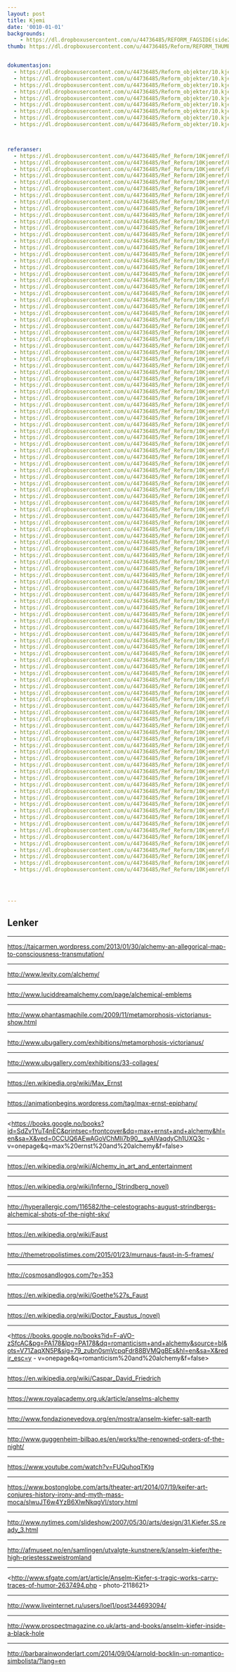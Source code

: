 ```yaml
---
layout: post
title: Kjemi
date: '0010-01-01'
backgrounds:
    - https://dl.dropboxusercontent.com/u/44736485/REFORM_FAGSIDE(side2)/10.Kjemi2m.jpg
thumb: https://dl.dropboxusercontent.com/u/44736485/Reform/REFORM_THUMBNAILS/10.Kjemi.jpg


dokumentasjon:
  - https://dl.dropboxusercontent.com/u/44736485/Reform_objekter/10.kjem1.jpg
  - https://dl.dropboxusercontent.com/u/44736485/Reform_objekter/10.kjem2.jpg
  - https://dl.dropboxusercontent.com/u/44736485/Reform_objekter/10.kjem3.jpg
  - https://dl.dropboxusercontent.com/u/44736485/Reform_objekter/10.kjem4.jpg
  - https://dl.dropboxusercontent.com/u/44736485/Reform_objekter/10.kjem5.jpg
  - https://dl.dropboxusercontent.com/u/44736485/Reform_objekter/10.kjem6.jpg
  - https://dl.dropboxusercontent.com/u/44736485/Reform_objekter/10.kjem7.jpg
  - https://dl.dropboxusercontent.com/u/44736485/Reform_objekter/10.kjem8.jpg
  - https://dl.dropboxusercontent.com/u/44736485/Reform_objekter/10.kjem9.jpg



referanser:
  - https://dl.dropboxusercontent.com/u/44736485/Ref_Reform/10Kjemref/kjemref01.jpg
  - https://dl.dropboxusercontent.com/u/44736485/Ref_Reform/10Kjemref/kjemref01b.jpg
  - https://dl.dropboxusercontent.com/u/44736485/Ref_Reform/10Kjemref/kjemref01c.jpg
  - https://dl.dropboxusercontent.com/u/44736485/Ref_Reform/10Kjemref/kjemref02.jpg
  - https://dl.dropboxusercontent.com/u/44736485/Ref_Reform/10Kjemref/kjemref04.jpg
  - https://dl.dropboxusercontent.com/u/44736485/Ref_Reform/10Kjemref/kjemref05.jpg
  - https://dl.dropboxusercontent.com/u/44736485/Ref_Reform/10Kjemref/kjemref06.jpg
  - https://dl.dropboxusercontent.com/u/44736485/Ref_Reform/10Kjemref/kjemref06b.jpg
  - https://dl.dropboxusercontent.com/u/44736485/Ref_Reform/10Kjemref/kjemref06c.jpg
  - https://dl.dropboxusercontent.com/u/44736485/Ref_Reform/10Kjemref/kjemref07.jpg
  - https://dl.dropboxusercontent.com/u/44736485/Ref_Reform/10Kjemref/kjemref08.jpg
  - https://dl.dropboxusercontent.com/u/44736485/Ref_Reform/10Kjemref/kjemref09.jpg
  - https://dl.dropboxusercontent.com/u/44736485/Ref_Reform/10Kjemref/kjemref10.jpg
  - https://dl.dropboxusercontent.com/u/44736485/Ref_Reform/10Kjemref/kjemref11.jpg
  - https://dl.dropboxusercontent.com/u/44736485/Ref_Reform/10Kjemref/kjemref11b.jpg
  - https://dl.dropboxusercontent.com/u/44736485/Ref_Reform/10Kjemref/kjemref12.jpg
  - https://dl.dropboxusercontent.com/u/44736485/Ref_Reform/10Kjemref/kjemref13.jpg
  - https://dl.dropboxusercontent.com/u/44736485/Ref_Reform/10Kjemref/kjemref14.jpg
  - https://dl.dropboxusercontent.com/u/44736485/Ref_Reform/10Kjemref/kjemref15.jpg
  - https://dl.dropboxusercontent.com/u/44736485/Ref_Reform/10Kjemref/kjemref16.jpg
  - https://dl.dropboxusercontent.com/u/44736485/Ref_Reform/10Kjemref/kjemref17.jpg
  - https://dl.dropboxusercontent.com/u/44736485/Ref_Reform/10Kjemref/kjemref18.jpg
  - https://dl.dropboxusercontent.com/u/44736485/Ref_Reform/10Kjemref/kjemref18b.jpg
  - https://dl.dropboxusercontent.com/u/44736485/Ref_Reform/10Kjemref/kjemref19.jpg
  - https://dl.dropboxusercontent.com/u/44736485/Ref_Reform/10Kjemref/kjemref20.jpg
  - https://dl.dropboxusercontent.com/u/44736485/Ref_Reform/10Kjemref/kjemref20b.jpg
  - https://dl.dropboxusercontent.com/u/44736485/Ref_Reform/10Kjemref/kjemref21.jpg
  - https://dl.dropboxusercontent.com/u/44736485/Ref_Reform/10Kjemref/kjemref22.jpg
  - https://dl.dropboxusercontent.com/u/44736485/Ref_Reform/10Kjemref/kjemref22b.jpg
  - https://dl.dropboxusercontent.com/u/44736485/Ref_Reform/10Kjemref/kjemref22c.jpg
  - https://dl.dropboxusercontent.com/u/44736485/Ref_Reform/10Kjemref/kjemref22d.jpg
  - https://dl.dropboxusercontent.com/u/44736485/Ref_Reform/10Kjemref/kjemref22e.jpg
  - https://dl.dropboxusercontent.com/u/44736485/Ref_Reform/10Kjemref/kjemref22f.jpg
  - https://dl.dropboxusercontent.com/u/44736485/Ref_Reform/10Kjemref/kjemref22g.jpg
  - https://dl.dropboxusercontent.com/u/44736485/Ref_Reform/10Kjemref/kjemref22h.jpg
  - https://dl.dropboxusercontent.com/u/44736485/Ref_Reform/10Kjemref/kjemref23.jpg
  - https://dl.dropboxusercontent.com/u/44736485/Ref_Reform/10Kjemref/kjemref24.jpg
  - https://dl.dropboxusercontent.com/u/44736485/Ref_Reform/10Kjemref/kjemref25.jpg
  - https://dl.dropboxusercontent.com/u/44736485/Ref_Reform/10Kjemref/kjemref26.jpg
  - https://dl.dropboxusercontent.com/u/44736485/Ref_Reform/10Kjemref/kjemref27.jpg
  - https://dl.dropboxusercontent.com/u/44736485/Ref_Reform/10Kjemref/kjemref28.jpg
  - https://dl.dropboxusercontent.com/u/44736485/Ref_Reform/10Kjemref/kjemref29.jpg
  - https://dl.dropboxusercontent.com/u/44736485/Ref_Reform/10Kjemref/kjemref30.jpg
  - https://dl.dropboxusercontent.com/u/44736485/Ref_Reform/10Kjemref/kjemref31.jpg
  - https://dl.dropboxusercontent.com/u/44736485/Ref_Reform/10Kjemref/kjemref32.jpg
  - https://dl.dropboxusercontent.com/u/44736485/Ref_Reform/10Kjemref/kjemref33.jpg
  - https://dl.dropboxusercontent.com/u/44736485/Ref_Reform/10Kjemref/kjemref34.jpg
  - https://dl.dropboxusercontent.com/u/44736485/Ref_Reform/10Kjemref/kjemref35.jpg
  - https://dl.dropboxusercontent.com/u/44736485/Ref_Reform/10Kjemref/kjemref35b.jpg
  - https://dl.dropboxusercontent.com/u/44736485/Ref_Reform/10Kjemref/kjemref35c.jpg
  - https://dl.dropboxusercontent.com/u/44736485/Ref_Reform/10Kjemref/kjemref35e.jpg
  - https://dl.dropboxusercontent.com/u/44736485/Ref_Reform/10Kjemref/kjemref35g.jpg
  - https://dl.dropboxusercontent.com/u/44736485/Ref_Reform/10Kjemref/kjemref35h.jpg
  - https://dl.dropboxusercontent.com/u/44736485/Ref_Reform/10Kjemref/kjemref35m.jpg
  - https://dl.dropboxusercontent.com/u/44736485/Ref_Reform/10Kjemref/kjemref35n.jpg
  - https://dl.dropboxusercontent.com/u/44736485/Ref_Reform/10Kjemref/kjemref36.jpg
  - https://dl.dropboxusercontent.com/u/44736485/Ref_Reform/10Kjemref/kjemref37.jpg
  - https://dl.dropboxusercontent.com/u/44736485/Ref_Reform/10Kjemref/kjemref38.jpg
  - https://dl.dropboxusercontent.com/u/44736485/Ref_Reform/10Kjemref/kjemref39.jpg
  - https://dl.dropboxusercontent.com/u/44736485/Ref_Reform/10Kjemref/kjemref40.jpg
  - https://dl.dropboxusercontent.com/u/44736485/Ref_Reform/10Kjemref/kjemref41.jpg
  - https://dl.dropboxusercontent.com/u/44736485/Ref_Reform/10Kjemref/kjemref42.jpg
  - https://dl.dropboxusercontent.com/u/44736485/Ref_Reform/10Kjemref/kjemref43.jpg
  - https://dl.dropboxusercontent.com/u/44736485/Ref_Reform/10Kjemref/kjemref44.jpg
  - https://dl.dropboxusercontent.com/u/44736485/Ref_Reform/10Kjemref/kjemref45.jpg
  - https://dl.dropboxusercontent.com/u/44736485/Ref_Reform/10Kjemref/kjemref46.jpg
  - https://dl.dropboxusercontent.com/u/44736485/Ref_Reform/10Kjemref/kjemref47.jpg
  - https://dl.dropboxusercontent.com/u/44736485/Ref_Reform/10Kjemref/kjemref48.jpg
  - https://dl.dropboxusercontent.com/u/44736485/Ref_Reform/10Kjemref/kjemref49.jpg
  - https://dl.dropboxusercontent.com/u/44736485/Ref_Reform/10Kjemref/kjemref50.jpg
  - https://dl.dropboxusercontent.com/u/44736485/Ref_Reform/10Kjemref/kjemref51.jpg
  - https://dl.dropboxusercontent.com/u/44736485/Ref_Reform/10Kjemref/kjemref52.jpg
  - https://dl.dropboxusercontent.com/u/44736485/Ref_Reform/10Kjemref/kjemref53.jpg
  - https://dl.dropboxusercontent.com/u/44736485/Ref_Reform/10Kjemref/kjemref54.jpg
  - https://dl.dropboxusercontent.com/u/44736485/Ref_Reform/10Kjemref/kjemref55.jpg
  - https://dl.dropboxusercontent.com/u/44736485/Ref_Reform/10Kjemref/kjemref56.jpg
  - https://dl.dropboxusercontent.com/u/44736485/Ref_Reform/10Kjemref/kjemref57.jpg
  - https://dl.dropboxusercontent.com/u/44736485/Ref_Reform/10Kjemref/kjemref58.jpg
  - https://dl.dropboxusercontent.com/u/44736485/Ref_Reform/10Kjemref/kjemref59.jpg
  - https://dl.dropboxusercontent.com/u/44736485/Ref_Reform/10Kjemref/kjemref60.jpg
  - https://dl.dropboxusercontent.com/u/44736485/Ref_Reform/10Kjemref/kjemref61.jpg
  - https://dl.dropboxusercontent.com/u/44736485/Ref_Reform/10Kjemref/kjemref62.jpg
  - https://dl.dropboxusercontent.com/u/44736485/Ref_Reform/10Kjemref/kjemref63.jpg
  - https://dl.dropboxusercontent.com/u/44736485/Ref_Reform/10Kjemref/kjemref64.jpg
  - https://dl.dropboxusercontent.com/u/44736485/Ref_Reform/10Kjemref/kjemref65.jpg
  - https://dl.dropboxusercontent.com/u/44736485/Ref_Reform/10Kjemref/kjemref66.jpg
  - https://dl.dropboxusercontent.com/u/44736485/Ref_Reform/10Kjemref/kjemref67.jpg
  - https://dl.dropboxusercontent.com/u/44736485/Ref_Reform/10Kjemref/kjemref68.jpg
  - https://dl.dropboxusercontent.com/u/44736485/Ref_Reform/10Kjemref/kjemref69.jpg
  - https://dl.dropboxusercontent.com/u/44736485/Ref_Reform/10Kjemref/kjemref70.jpg
  - https://dl.dropboxusercontent.com/u/44736485/Ref_Reform/10Kjemref/kjemref71.jpg
  - https://dl.dropboxusercontent.com/u/44736485/Ref_Reform/10Kjemref/kjemref72.jpg
  - https://dl.dropboxusercontent.com/u/44736485/Ref_Reform/10Kjemref/kjemref73.jpg
  - https://dl.dropboxusercontent.com/u/44736485/Ref_Reform/10Kjemref/kjemref74.jpg
  - https://dl.dropboxusercontent.com/u/44736485/Ref_Reform/10Kjemref/kjemref75.jpg
  - https://dl.dropboxusercontent.com/u/44736485/Ref_Reform/10Kjemref/kjemref76.jpg
  - https://dl.dropboxusercontent.com/u/44736485/Ref_Reform/10Kjemref/kjemref77.jpg
  - https://dl.dropboxusercontent.com/u/44736485/Ref_Reform/10Kjemref/kjemref78.jpg
  - https://dl.dropboxusercontent.com/u/44736485/Ref_Reform/10Kjemref/kjemref79.jpg
  - https://dl.dropboxusercontent.com/u/44736485/Ref_Reform/10Kjemref/kjemref80.jpg
  - https://dl.dropboxusercontent.com/u/44736485/Ref_Reform/10Kjemref/kjemref80b.jpg
  - https://dl.dropboxusercontent.com/u/44736485/Ref_Reform/10Kjemref/kjemref81.jpg
  - https://dl.dropboxusercontent.com/u/44736485/Ref_Reform/10Kjemref/kjemref82.jpg
  - https://dl.dropboxusercontent.com/u/44736485/Ref_Reform/10Kjemref/kjemref83.jpg
  - https://dl.dropboxusercontent.com/u/44736485/Ref_Reform/10Kjemref/kjemref84.jpg
  - https://dl.dropboxusercontent.com/u/44736485/Ref_Reform/10Kjemref/kjemref84a.jpg
  - https://dl.dropboxusercontent.com/u/44736485/Ref_Reform/10Kjemref/kjemref84b.jpg
  - https://dl.dropboxusercontent.com/u/44736485/Ref_Reform/10Kjemref/kjemref84c.jpg
  - https://dl.dropboxusercontent.com/u/44736485/Ref_Reform/10Kjemref/kjemref86.jpg
  - https://dl.dropboxusercontent.com/u/44736485/Ref_Reform/10Kjemref/kjemref85.jpg




---
```



## Lenker

* * *
<https://taicarmen.wordpress.com/2013/01/30/alchemy-an-allegorical-map-to-consciousness-transmutation/>

* * *
<http://www.levity.com/alchemy/>

* * *
<http://www.luciddreamalchemy.com/page/alchemical-emblems>

* * *
<http://www.phantasmaphile.com/2009/11/metamorphosis-victorianus-show.html>

* * *
<http://www.ubugallery.com/exhibitions/metamorphosis-victorianus/>

* * *
<http://www.ubugallery.com/exhibitions/33-collages/>

* * *
<https://en.wikipedia.org/wiki/Max_Ernst>

* * *
<https://animationbegins.wordpress.com/tag/max-ernst-epiphany/>

* * *
<https://books.google.no/books?id=SdZv1YuT4nEC&printsec=frontcover&dq=max+ernst+and+alchemy&hl=en&sa=X&ved=0CCUQ6AEwAGoVChMIi7b90__syAIVaqdyCh1UXQ3c - v=onepage&q=max%20ernst%20and%20alchemy&f=false>

* * *
<https://en.wikipedia.org/wiki/Alchemy_in_art_and_entertainment>

* * *
<https://en.wikipedia.org/wiki/Inferno_(Strindberg_novel)>

* * *
<http://hyperallergic.com/116582/the-celestographs-august-strindbergs-alchemical-shots-of-the-night-sky/>

* * *
<https://en.wikipedia.org/wiki/Faust>

* * *
<http://themetropolistimes.com/2015/01/23/murnaus-faust-in-5-frames/>

* * *
<http://cosmosandlogos.com/?p=353>

* * *
<https://en.wikipedia.org/wiki/Goethe%27s_Faust>

* * *
<https://en.wikipedia.org/wiki/Doctor_Faustus_(novel)>

* * *
<https://books.google.no/books?id=F-aVO-zSfcAC&pg=PA178&lpg=PA178&dq=romanticism+and+alchemy&source=bl&ots=V71ZaqXN5P&sig=79_zubn0smVcpqFdr88BVMQgBEs&hl=en&sa=X&redir_esc=y - v=onepage&q=romanticism%20and%20alchemy&f=false>

* * *
<https://en.wikipedia.org/wiki/Caspar_David_Friedrich>

* * *
<https://www.royalacademy.org.uk/article/anselms-alchemy>

* * *
<http://www.fondazionevedova.org/en/mostra/anselm-kiefer-salt-earth>

* * *
<http://www.guggenheim-bilbao.es/en/works/the-renowned-orders-of-the-night/>

* * *
<https://www.youtube.com/watch?v=FUQuhoqTKtg>

* * *
<https://www.bostonglobe.com/arts/theater-art/2014/07/19/keifer-art-conjures-history-irony-and-myth-mass-moca/sIwuJT6w4YzB6XlwNkqgVI/story.html>

* * *
<http://www.nytimes.com/slideshow/2007/05/30/arts/design/31.Kiefer.SS.ready_3.html>

* * *
<http://afmuseet.no/en/samlingen/utvalgte-kunstnere/k/anselm-kiefer/the-high-priestesszweistromland>

* * *
<http://www.sfgate.com/art/article/Anselm-Kiefer-s-tragic-works-carry-traces-of-humor-2637494.php - photo-2118621>

* * *
<http://www.liveinternet.ru/users/loel1/post344693094/>

* * *
<http://www.prospectmagazine.co.uk/arts-and-books/anselm-kiefer-inside-a-black-hole>

* * *
<http://barbarainwonderlart.com/2014/09/04/arnold-bocklin-un-romantico-simbolista/?lang=en>
